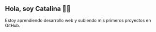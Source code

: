## Hola, soy Catalina 👋🐣
Estoy aprendiendo desarrollo web y subiendo mis primeros proyectos en GitHub.
